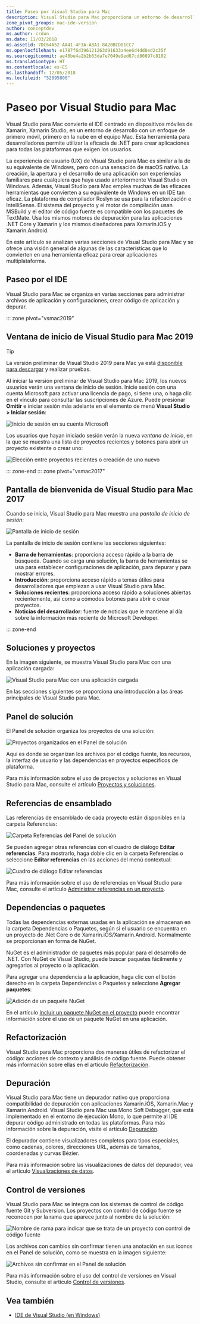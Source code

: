 ```yaml
---
title: Paseo por Visual Studio para Mac
description: Visual Studio para Mac proporciona un entorno de desarrollo integrado para compilar aplicaciones .NET en macOS, incluidos sitios web de ASP.NET Core y proyectos de Xamarin para iOS, Android, Mac y Xamarin.Forms.
zone_pivot_groups: mac-ide-version
author: conceptdev
ms.author: crdun
ms.date: 11/03/2018
ms.assetid: 7DC64A52-AA41-4F3A-A8A1-8A20BCD81CC7
ms.openlocfilehash: e1787f6d396121263d91633a4ee6d4dd8ed2c35f
ms.sourcegitcommit: ae46be4a2b2b63da7e7049e9ed67cd80897c8102
ms.translationtype: HT
ms.contentlocale: es-ES
ms.lasthandoff: 12/05/2018
ms.locfileid: "52895800"
---
```

# <a name="visual-studio-for-mac-tour"></a>Paseo por Visual Studio para Mac

Visual Studio para Mac convierte el IDE centrado en dispositivos móviles de Xamarin, Xamarin Studio, en un entorno de desarrollo con un enfoque de primero móvil, primero en la nube en el equipo Mac. Esta herramienta para desarrolladores permite utilizar la eficacia de .NET para crear aplicaciones para todas las plataformas que exigen los usuarios.

La experiencia de usuario (UX) de Visual Studio para Mac es similar a la de su equivalente de Windows, pero con una sensación de macOS nativo. La creación, la apertura y el desarrollo de una aplicación son experiencias familiares para cualquiera que haya usado anteriormente Visual Studio en Windows. Además, Visual Studio para Mac emplea muchas de las eficaces herramientas que convierten a su equivalente de Windows en un IDE tan eficaz. La plataforma de compilador Roslyn se usa para la refactorización e IntelliSense. El sistema del proyecto y el motor de compilación usan MSBuild y el editor de código fuente es compatible con los paquetes de TextMate. Usa los mismos motores de depuración para las aplicaciones .NET Core y Xamarin y los mismos diseñadores para Xamarin.iOS y Xamarin.Android.

En este artículo se analizan varias secciones de Visual Studio para Mac y se ofrece una visión general de algunas de las características que lo convierten en una herramienta eficaz para crear aplicaciones multiplataforma.

## <a name="ide-tour"></a>Paseo por el IDE

Visual Studio para Mac se organiza en varias secciones para administrar archivos de aplicación y configuraciones, crear código de aplicación y depurar.

::: zone pivot="vsmac2019"

## <a name="visual-studio-for-mac-2019-start-window"></a>Ventana de inicio de Visual Studio para Mac 2019

> [!TIP]
> La versión preliminar de Visual Studio 2019 para Mac ya está [disponible para descargar](install-preview.md) y realizar pruebas.

Al iniciar la versión preliminar de Visual Studio para Mac 2019, los nuevos usuarios verán una ventana de inicio de sesión. Inicie sesión con una cuenta Microsoft para activar una licencia de pago, si tiene una, o haga clic en el vínculo para consultar las suscripciones de Azure. Puede presionar **Omitir** e iniciar sesión más adelante en el elemento de menú **Visual Studio > Iniciar sesión**:

![Inicio de sesión en su cuenta Microsoft](media/ide-tour-2019-start-signin.png)

Los usuarios que hayan iniciado sesión verán la nueva _ventana de inicio_, en la que se muestra una lista de proyectos recientes y botones para abrir un proyecto existente o crear uno:

![Elección entre proyectos recientes o creación de uno nuevo](media/ide-tour-2019-start-projects.png)

::: zone-end
::: zone pivot="vsmac2017"

## <a name="welcome-screen-in-visual-studio-for-mac-2017"></a>Pantalla de bienvenida de Visual Studio para Mac 2017

Cuando se inicia, Visual Studio para Mac muestra una *pantalla de inicio de sesión*:

![Pantalla de inicio de sesión](media/ide-tour-image1.png)

La pantalla de inicio de sesión contiene las secciones siguientes:

- **Barra de herramientas**: proporciona acceso rápido a la barra de búsqueda. Cuando se carga una solución, la barra de herramientas se usa para establecer configuraciones de aplicación, para depurar y para mostrar errores.
- **Introducción**: proporciona acceso rápido a temas útiles para desarrolladores que empiezan a usar Visual Studio para Mac.
- **Soluciones recientes**: proporciona acceso rápido a soluciones abiertas recientemente, así como a cómodos botones para abrir o crear proyectos.
- **Noticias del desarrollador**: fuente de noticias que le mantiene al día sobre la información más reciente de Microsoft Developer.

::: zone-end

## <a name="solutions-and-projects"></a>Soluciones y proyectos

En la imagen siguiente, se muestra Visual Studio para Mac con una aplicación cargada:

![Visual Studio para Mac con una aplicación cargada](media/ide-tour-image17.png)

En las secciones siguientes se proporciona una introducción a las áreas principales de Visual Studio para Mac.

## <a name="solution-pad"></a>Panel de solución

El Panel de solución organiza los proyectos de una solución:

![Proyectos organizados en el Panel de solución](media/ide-tour-image18.png)

Aquí es donde se organizan los archivos por el código fuente, los recursos, la interfaz de usuario y las dependencias en proyectos específicos de plataforma.

Para más información sobre el uso de proyectos y soluciones en Visual Studio para Mac, consulte el artículo [Proyectos y soluciones](projects-and-solutions.md).

## <a name="assembly-references"></a>Referencias de ensamblado

Las referencias de ensamblado de cada proyecto están disponibles en la carpeta Referencias:

![Carpeta Referencias del Panel de solución](media/ide-tour-image19.png)

Se pueden agregar otras referencias con el cuadro de diálogo **Editar referencias**. Para mostrarlo, haga doble clic en la carpeta Referencias o seleccione **Editar referencias** en las acciones del menú contextual:

![Cuadro de diálogo Editar referencias](media/ide-tour-image20.png)

Para más información sobre el uso de referencias en Visual Studio para Mac, consulte el artículo [Administrar referencias en un proyecto](managing-references-in-a-project.md).

## <a name="dependencies--packages"></a>Dependencias o paquetes

Todas las dependencias externas usadas en la aplicación se almacenan en la carpeta Dependencias o Paquetes, según si el usuario se encuentra en un proyecto de .Net Core o de Xamarin.iOS/Xamarin.Android. Normalmente se proporcionan en forma de NuGet.

NuGet es el administrador de paquetes más popular para el desarrollo de .NET. Con NuGet de Visual Studio, puede buscar paquetes fácilmente y agregarlos al proyecto o la aplicación.

Para agregar una dependencia a la aplicación, haga clic con el botón derecho en la carpeta Dependencias o Paquetes y seleccione **Agregar paquetes**:

![Adición de un paquete NuGet](media/ide-tour-image21.png)

En el artículo [Incluir un paquete NuGet en el proyecto](nuget-walkthrough.md) puede encontrar información sobre el uso de un paquete NuGet en una aplicación.

## <a name="refactoring"></a>Refactorización

Visual Studio para Mac proporciona dos maneras útiles de refactorizar el código: acciones de contexto y análisis de código fuente. Puede obtener más información sobre ellas en el artículo [Refactorización](refactoring.md).

## <a name="debugging"></a>Depuración

Visual Studio para Mac tiene un depurador nativo que proporciona compatibilidad de depuración con aplicaciones Xamarin.iOS, Xamarin.Mac y Xamarin.Android. Visual Studio para Mac usa Mono Soft Debugger, que está implementado en el entorno de ejecución Mono, lo que permite al IDE depurar código administrado en todas las plataformas. Para más información sobre la depuración, visite el artículo [Depuración](debugging.md).

El depurador contiene visualizadores completos para tipos especiales, como cadenas, colores, direcciones URL, además de tamaños, coordenadas y curvas Bézier.

Para más información sobre las visualizaciones de datos del depurador, vea el artículo [Visualizaciones de datos](data-visualizations.md).

## <a name="version-control"></a>Control de versiones

Visual Studio para Mac se integra con los sistemas de control de código fuente Git y Subversion. Los proyectos con control de código fuente se reconocen por la rama que aparece junto al nombre de la solución:

![Nombre de rama para indicar que se trata de un proyecto con control de código fuente](media/ide-tour-image22.png)

Los archivos con cambios sin confirmar tienen una anotación en sus iconos en el Panel de solución, como se muestra en la imagen siguiente:

![Archivos sin confirmar en el Panel de solución](media/ide-tour-image23.png)

Para más información sobre el uso del control de versiones en Visual Studio, consulte el artículo [Control de versiones](version-control.md).

## <a name="see-also"></a>Vea también

- [IDE de Visual Studio (en Windows)](/visualstudio/ide/visual-studio-ide)